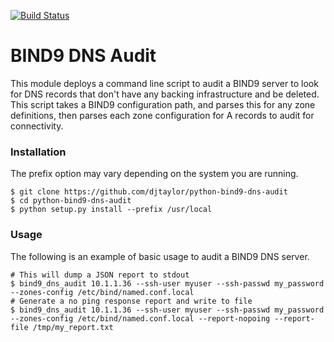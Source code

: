 [![Build Status](https://api.travis-ci.org/djtaylor/python-rancher2.png)](https://api.travis-ci.org/djtaylor/python-rancher2)

# BIND9 DNS Audit

This module deploys a command line script to audit a BIND9 server to look for DNS records that don't have any backing infrastructure and be deleted. This script takes a BIND9 configuration path, and parses this for any zone definitions, then parses each zone configuration for A records to audit for connectivity.

### Installation
The prefix option may vary depending on the system you are running.

```
$ git clone https://github.com/djtaylor/python-bind9-dns-audit
$ cd python-bind9-dns-audit
$ python setup.py install --prefix /usr/local
```

### Usage
The following is an example of basic usage to audit a BIND9 DNS server.

```
# This will dump a JSON report to stdout
$ bind9_dns_audit 10.1.1.36 --ssh-user myuser --ssh-passwd my_password --zones-config /etc/bind/named.conf.local
# Generate a no ping response report and write to file
$ bind9_dns_audit 10.1.1.36 --ssh-user myuser --ssh-passwd my_password --zones-config /etc/bind/named.conf.local --report-nopoing --report-file /tmp/my_report.txt
```
